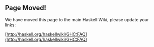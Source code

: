 ## Page Moved!


We have moved this page to the main Haskell Wiki, please update your links: 

[http://haskell.org/haskellwiki/GHC:FAQ](http://haskell.org/haskellwiki/GHC:FAQ)